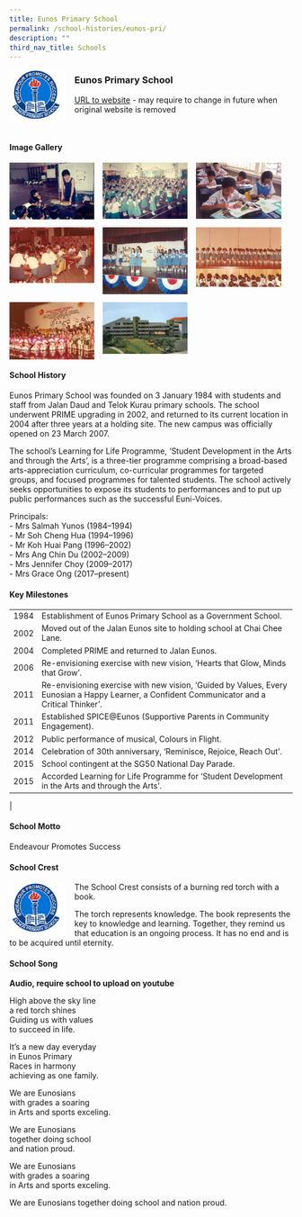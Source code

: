 ```yaml
---
title: Eunos Primary School
permalink: /school-histories/eunos-pri/
description: ""
third_nav_title: Schools
---
```

<img src="/images/eunospri1.png" style="width:20%;margin-right:15px;" align = "left">

### **Eunos Primary School**
[URL to website](https://eunospri.moe.edu.sg/) - may require to change in future when original website is removed

<br clear="left">

#### **Image Gallery**

<p><a href="https://d1yxymztqoj7qn.amplifyapp.com/images/eunospri2.jpg">  
<img src="/images/eunospri2.jpg" style="width:30%;margin-right:15px;" align = "left">
</a></p>

<p><a href="https://d1yxymztqoj7qn.amplifyapp.com/images/eunospri3.jpg">  
<img src="/images/eunospri3.jpg" style="width:30%;margin-right:15px;" align = "left">
</a></p>

<p><a href="https://d1yxymztqoj7qn.amplifyapp.com/images/eunospri4.jpg">  
<img src="/images/eunospri4.jpg" style="width:30%;margin-right:15px;" align = "left">
</a></p>

<br clear="left">

<p><a href="https://d1yxymztqoj7qn.amplifyapp.com/images/eunospri5.jpg">  
<img src="/images/eunospri5.jpg" style="width:30%;margin-right:15px;" align = "left">
</a></p>

<p><a href="https://d1yxymztqoj7qn.amplifyapp.com/images/eunospri6.jpg">  
<img src="/images/eunospri6.jpg" style="width:30%;margin-right:15px;" align = "left">
</a></p>

<p><a href="https://d1yxymztqoj7qn.amplifyapp.com/images/eunospri7.jpg">  
<img src="/images/eunospri7.jpg" style="width:30%;margin-right:15px;" align = "left">
</a></p>

<br clear="left">

<p><a href="https://d1yxymztqoj7qn.amplifyapp.com/images/eunospri8.jpg">  
<img src="/images/eunospri8.jpg" style="width:30%;margin-right:15px;" align = "left">
</a></p>

<p><a href="https://d1yxymztqoj7qn.amplifyapp.com/images/eunospri9.jpg">  
<img src="/images/eunospri9.jpg" style="width:30%;margin-right:15px;" align = "left">
</a></p>

<br clear="left">

#### **School History**
Eunos Primary School was founded on 3 January 1984 with students and staff from Jalan Daud and Telok Kurau primary schools. The school underwent PRIME upgrading in 2002, and returned to its current location in 2004 after three years at a holding site. The new campus was officially opened on 23 March 2007.

The school’s Learning for Life Programme, ‘Student Development in the Arts and through the Arts’, is a three-tier programme comprising a broad-based arts-appreciation curriculum, co-curricular programmes for targeted groups, and focused programmes for talented students. The school actively seeks opportunities to expose its students to performances and to put up public performances such as the successful Euni-Voices. 

Principals:<br>
\- Mrs Salmah Yunos (1984–1994)<br>
\- Mr Soh Cheng Hua (1994–1996)<br>
\- Mr Koh Huai Pang (1996–2002)<br>
\- Mrs Ang Chin Du (2002–2009)<br>
\- Mrs Jennifer Choy (2009–2017)<br>
\- Mrs Grace Ong (2017–present)

#### **Key Milestones**

|  |  |
|:---:|---|
| 1984 | Establishment of Eunos Primary School as a Government School. |
| 2002 | Moved out of the Jalan Eunos site to holding school at Chai Chee Lane. |
| 2004 | Completed PRIME and returned to Jalan Eunos. |
| 2006 | Re-envisioning exercise with new vision, ‘Hearts that Glow, Minds that Grow’. |
| 2011 | Re-envisioning exercise with new vision, ‘Guided by Values, Every Eunosian a Happy Learner, a Confident Communicator and a Critical Thinker’. |
| 2011 | Established SPICE@Eunos (Supportive Parents in Community Engagement). |
| 2012 | Public performance of musical, Colours in Flight. |
| 2014 | Celebration of 30th anniversary, ‘Reminisce, Rejoice, Reach Out’. |
| 2015 | School contingent at the SG50 National Day Parade. |
| 2015 | Accorded Learning for Life Programme for ‘Student Development in the Arts and through the Arts’. |
|

#### **School Motto**
Endeavour Promotes Success

#### **School Crest**
<img src="/images/eunospri1.png" style="width:20%;margin-right:15px;" align = "left">

The School Crest consists of a burning red torch with a book.

The torch represents knowledge. The book represents the key to knowledge and learning. Together, they remind us that education is an ongoing process. It has no end and is to be acquired until eternity.

#### **School Song**
**Audio, require school to upload on youtube**

High above the sky line<br>
a red torch shines<br>
Guiding us with values<br>
to succeed in life.

It’s a new day everyday<br>
in Eunos Primary<br>
Races in harmony<br>
achieving as one family.

We are Eunosians<br>
with grades a soaring<br>
in Arts and sports exceling.

We are Eunosians<br>
together doing school<br>
and nation proud.

We are Eunosians<br>
with grades a soaring<br>
in Arts and sports exceling.

We are Eunosians
together doing school
and nation proud.